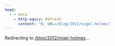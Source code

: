 ```yaml
---
head:
  - - meta
    - http-equiv: Refresh
      content: "0; URL=/blog/2012/nigel-holmes"
---
```


Redirecting to <a href="/blog/2012/nigel-holmes">/blog/2012/nigel-holmes</a>…